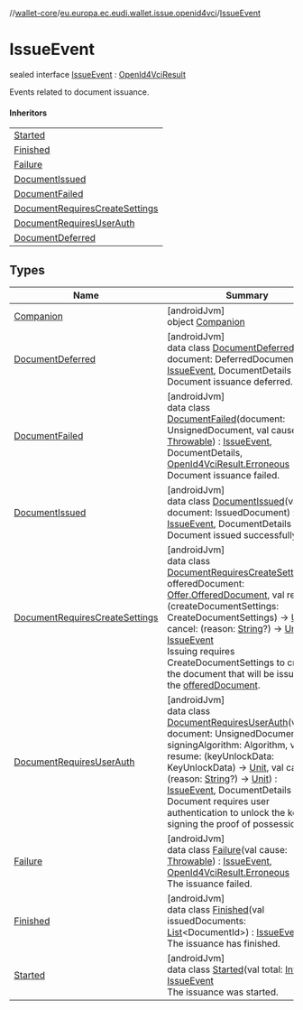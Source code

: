 //[wallet-core](../../../index.md)/[eu.europa.ec.eudi.wallet.issue.openid4vci](../index.md)/[IssueEvent](index.md)

# IssueEvent

sealed interface [IssueEvent](index.md) : [OpenId4VciResult](../-open-id4-vci-result/index.md)

Events related to document issuance.

#### Inheritors

| |
|---|
| [Started](-started/index.md) |
| [Finished](-finished/index.md) |
| [Failure](-failure/index.md) |
| [DocumentIssued](-document-issued/index.md) |
| [DocumentFailed](-document-failed/index.md) |
| [DocumentRequiresCreateSettings](-document-requires-create-settings/index.md) |
| [DocumentRequiresUserAuth](-document-requires-user-auth/index.md) |
| [DocumentDeferred](-document-deferred/index.md) |

## Types

| Name | Summary |
|---|---|
| [Companion](-companion/index.md) | [androidJvm]<br>object [Companion](-companion/index.md) |
| [DocumentDeferred](-document-deferred/index.md) | [androidJvm]<br>data class [DocumentDeferred](-document-deferred/index.md)(val document: DeferredDocument) : [IssueEvent](index.md), DocumentDetails<br>Document issuance deferred. |
| [DocumentFailed](-document-failed/index.md) | [androidJvm]<br>data class [DocumentFailed](-document-failed/index.md)(document: UnsignedDocument, val cause: [Throwable](https://kotlinlang.org/api/latest/jvm/stdlib/kotlin/-throwable/index.html)) : [IssueEvent](index.md), DocumentDetails, [OpenId4VciResult.Erroneous](../-open-id4-vci-result/-erroneous/index.md)<br>Document issuance failed. |
| [DocumentIssued](-document-issued/index.md) | [androidJvm]<br>data class [DocumentIssued](-document-issued/index.md)(val document: IssuedDocument) : [IssueEvent](index.md), DocumentDetails<br>Document issued successfully. |
| [DocumentRequiresCreateSettings](-document-requires-create-settings/index.md) | [androidJvm]<br>data class [DocumentRequiresCreateSettings](-document-requires-create-settings/index.md)(val offeredDocument: [Offer.OfferedDocument](../-offer/-offered-document/index.md), val resume: (createDocumentSettings: CreateDocumentSettings) -&gt; [Unit](https://kotlinlang.org/api/latest/jvm/stdlib/kotlin/-unit/index.html), val cancel: (reason: [String](https://kotlinlang.org/api/latest/jvm/stdlib/kotlin/-string/index.html)?) -&gt; [Unit](https://kotlinlang.org/api/latest/jvm/stdlib/kotlin/-unit/index.html)) : [IssueEvent](index.md)<br>Issuing requires CreateDocumentSettings to create the document that will be issued for the [offeredDocument](-document-requires-create-settings/offered-document.md). |
| [DocumentRequiresUserAuth](-document-requires-user-auth/index.md) | [androidJvm]<br>data class [DocumentRequiresUserAuth](-document-requires-user-auth/index.md)(val document: UnsignedDocument, val signingAlgorithm: Algorithm, val resume: (keyUnlockData: KeyUnlockData) -&gt; [Unit](https://kotlinlang.org/api/latest/jvm/stdlib/kotlin/-unit/index.html), val cancel: (reason: [String](https://kotlinlang.org/api/latest/jvm/stdlib/kotlin/-string/index.html)?) -&gt; [Unit](https://kotlinlang.org/api/latest/jvm/stdlib/kotlin/-unit/index.html)) : [IssueEvent](index.md), DocumentDetails<br>Document requires user authentication to unlock the key for signing the proof of possession. |
| [Failure](-failure/index.md) | [androidJvm]<br>data class [Failure](-failure/index.md)(val cause: [Throwable](https://kotlinlang.org/api/latest/jvm/stdlib/kotlin/-throwable/index.html)) : [IssueEvent](index.md), [OpenId4VciResult.Erroneous](../-open-id4-vci-result/-erroneous/index.md)<br>The issuance failed. |
| [Finished](-finished/index.md) | [androidJvm]<br>data class [Finished](-finished/index.md)(val issuedDocuments: [List](https://kotlinlang.org/api/latest/jvm/stdlib/kotlin.collections/-list/index.html)&lt;DocumentId&gt;) : [IssueEvent](index.md)<br>The issuance has finished. |
| [Started](-started/index.md) | [androidJvm]<br>data class [Started](-started/index.md)(val total: [Int](https://kotlinlang.org/api/latest/jvm/stdlib/kotlin/-int/index.html)) : [IssueEvent](index.md)<br>The issuance was started. |
